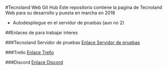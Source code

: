 #Tecnoland Web Git Hub
Este repositorio contiene la pagina de Tecnoland Web para 
su desarrollo y puesta en marcha en 2018

- Autodespliegue en el servidor de pruebas (aun no 2)

##Enlaces de para trabajar interes

###Tecnoland Servidor de pruebas
[Enlace Servidor de pruebas](https://tecnolandpruebas.000webhostapp.com/)

###Trello
[Enlace Trello](https://trello.com/b/kMmEY7uJ/web)

###Discord
[Enlace Discord](https://discord.gg/9tJEfd)


